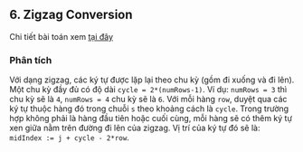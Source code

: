 ## 6. Zigzag Conversion

Chi tiết bài toán xem [tại đây](https://leetcode.com/problems/zigzag-conversion/description/)

### Phân tích
Với dạng zigzag, các ký tự được lặp lại theo chu kỳ (gồm đi xuống và đi lên).
Một chu kỳ đầy đủ có độ dài `cycle = 2*(numRows-1)`.
Ví dụ: `numRows = 3` thì chu kỳ sẽ là `4`, `numRows = 4` chu kỳ sẽ là `6`.
Với mỗi hàng `row`, duyệt qua các ký tự thuộc hàng đó trong chuỗi `s` theo khoảng cách là `cycle`.
Trong trường hợp không phải là hàng đầu tiên hoặc cuối cùng, mỗi hàng sẽ có thêm ký tự xen giữa nằm trên đường đi lên của zigzag.
Vị trí của ký tự đó sẽ là: `midIndex := j + cycle - 2*row`.
